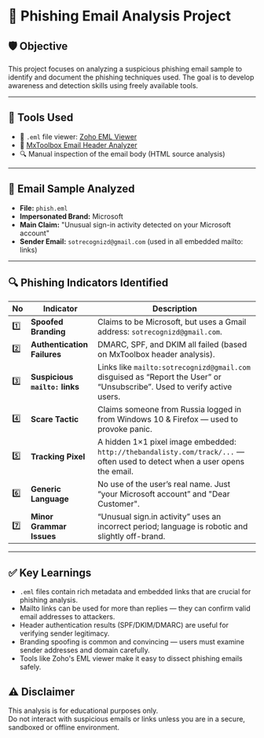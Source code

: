 # 📧 Phishing Email Analysis Project

## 🛡️ Objective
This project focuses on analyzing a suspicious phishing email sample to identify and document the phishing techniques used. The goal is to develop awareness and detection skills using freely available tools.

---

## 🧰 Tools Used

- 📄 `.eml` file viewer: [Zoho EML Viewer](https://www.zoho.com/toolkit/eml-viewer.html)
- 🧪 [MxToolbox Email Header Analyzer](https://mxtoolbox.com/EmailHeaders.aspx)
- 🔍 Manual inspection of the email body (HTML source analysis)

---

## 📁 Email Sample Analyzed

- **File:** `phish.eml`
- **Impersonated Brand:** Microsoft
- **Main Claim:** "Unusual sign-in activity detected on your Microsoft account"
- **Sender Email:** `sotrecognizd@gmail.com` (used in all embedded mailto: links)

---

## 🔍 Phishing Indicators Identified

| No | Indicator | Description |
|----|-----------|-------------|
| 1️⃣ | **Spoofed Branding** | Claims to be Microsoft, but uses a Gmail address: `sotrecognizd@gmail.com`. |
| 2️⃣ | **Authentication Failures** | DMARC, SPF, and DKIM all failed (based on MxToolbox header analysis). |
| 3️⃣ | **Suspicious `mailto:` links** | Links like `mailto:sotrecognizd@gmail.com` disguised as “Report the User” or “Unsubscribe”. Used to verify active users. |
| 4️⃣ | **Scare Tactic** | Claims someone from Russia logged in from Windows 10 & Firefox — used to provoke panic. |
| 5️⃣ | **Tracking Pixel** | A hidden 1×1 pixel image embedded: `http://thebandalisty.com/track/...` — often used to detect when a user opens the email. |
| 6️⃣ | **Generic Language** | No use of the user’s real name. Just “your Microsoft account” and "Dear Customer". |
| 7️⃣ | **Minor Grammar Issues** | “Unusual sign.in activity” uses an incorrect period; language is robotic and slightly off-brand. |


---

## ✅ Key Learnings

- `.eml` files contain rich metadata and embedded links that are crucial for phishing analysis.
- Mailto links can be used for more than replies — they can confirm valid email addresses to attackers.
- Header authentication results (SPF/DKIM/DMARC) are useful for verifying sender legitimacy.
- Branding spoofing is common and convincing — users must examine sender addresses and domain carefully.
- Tools like Zoho's EML viewer make it easy to dissect phishing emails safely.



## ⚠️ Disclaimer

This analysis is for educational purposes only.  
Do not interact with suspicious emails or links unless you are in a secure, sandboxed or offline environment.





